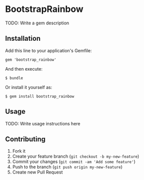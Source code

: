 # BootstrapRainbow

TODO: Write a gem description

## Installation

Add this line to your application's Gemfile:

    gem 'bootstrap_rainbow'

And then execute:

    $ bundle

Or install it yourself as:

    $ gem install bootstrap_rainbow

## Usage

TODO: Write usage instructions here

## Contributing

1. Fork it
2. Create your feature branch (`git checkout -b my-new-feature`)
3. Commit your changes (`git commit -am 'Add some feature'`)
4. Push to the branch (`git push origin my-new-feature`)
5. Create new Pull Request
